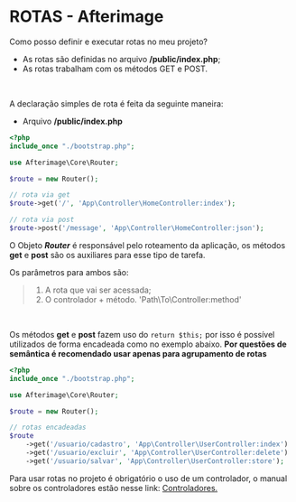 # ROTAS - Afterimage

Como posso definir e executar rotas no meu projeto?
- As rotas são definidas no arquivo **/public/index.php**;
- As rotas trabalham com os métodos GET e POST.
<br>

A declaração simples de rota é feita da seguinte maneira:

- Arquivo **/public/index.php**
```php
<?php
include_once "./bootstrap.php";

use Afterimage\Core\Router;

$route = new Router();

// rota via get
$route->get('/', 'App\Controller\HomeController:index');

// rota via post
$route->post('/message', 'App\Controller\HomeController:json');

```

O Objeto ***Router*** é responsável pelo roteamento da aplicação, os métodos **get** e **post** são os auxiliares para esse tipo de tarefa.

Os parâmetros para ambos são:
> 1. A rota que vai ser acessada;
> 2. O controlador + método. 'Path\To\Controller:method'

<br>

Os métodos **get** e **post** fazem uso do ```return $this;``` por isso é possível utilizados de forma encadeada como no exemplo abaixo. **Por questões de semântica é recomendado usar apenas para agrupamento de rotas**

```php
<?php
include_once "./bootstrap.php";

use Afterimage\Core\Router;

$route = new Router();

// rotas encadeadas
$route
    ->get('/usuario/cadastro', 'App\Controller\UserController:index')
    ->get('/usuario/excluir', 'App\Controller\UserController:delete')
    ->get('/usuario/salvar', 'App\Controller\UserController:store');
```

Para usar rotas no projeto é obrigatório o uso de um controlador, o manual sobre os controladores estão nesse link: [Controladores.](https://github.com/WeslleyRAraujo/afterimage-doc/Controllers.md)